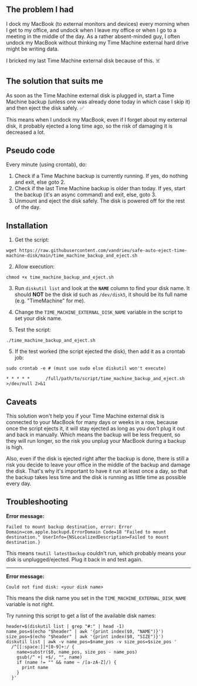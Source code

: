 ## The problem I had

I dock my MacBook (to external monitors and devices) every morning when I get to my office, and undock when I leave my office or when I go to a meeting in the middle of the day.
As a rather absent-minded guy, I often undock my MacBook without thinking my Time Machine external hard drive might be writing data.

I bricked my last Time Machine external disk because of this. ☠️

## The solution that suits me

As soon as the Time Machine external disk is plugged in, start a Time Machine backup (unless one was already done today in which case I skip it) and then eject the disk safely. ✅

This means when I undock my MacBook, even if I forget about my external disk, it probably ejected a long time ago, so the risk of damaging it is decreased a lot.

## Pseudo code

Every minute (using crontab), do:
1. Check if a Time Machine backup is currently running. If yes, do nothing and exit, else goto 2.
2. Check if the last Time Machine backup is older than today. If yes, start the backup (it's an async command) and exit, else, goto 3.
3. Unmount and eject the disk safely. The disk is powered off for the rest of the day.

## Installation

1. Get the script:

```
wget https://raw.githubusercontent.com/vandrieu/safe-auto-eject-time-machine-disk/main/time_machine_backup_and_eject.sh
```

2. Allow execution:

```
chmod +x time_machine_backup_and_eject.sh
```

3. Run `diskutil list` and look at the **`NAME`** column to find your disk name. It should **NOT** be the disk id such as `/dev/disk5`, it should be its full name (e.g. "TimeMachine" for me).

4. Change the `TIME_MACHINE_EXTERNAL_DISK_NAME` variable in the script to set your disk name.

4. Test the script:

```
./time_machine_backup_and_eject.sh
```

5. If the test worked (the script ejected the disk), then add it as a crontab job:

```
sudo crontab -e # (must use sudo else diskutil won't execute)

* * * * *      /full/path/to/script/time_machine_backup_and_eject.sh >/dev/null 2>&1
```

## Caveats

This solution won't help you if your Time Machine external disk is connected to your MacBook for many days or weeks in a row, because once the script ejects it, it will stay ejected as long as you don't plug it out and back in manually. Which means the backup will be less frequent, so they will run longer, so the risk you unplug your MacBook during a backup is high.

Also, even if the disk is ejected right after the backup is done, there is still a risk you decide to leave your office in the middle of the backup and damage the disk. That's why it's important to have it run at least once a day, so that the backup takes less time and the disk is running as little time as possible every day.

## Troubleshooting

**Error message:**
```
Failed to mount backup destination, error: Error Domain=com.apple.backupd.ErrorDomain Code=18 "Failed to mount destination." UserInfo={NSLocalizedDescription=Failed to mount destination.}
```
This means `tmutil latestbackup` couldn't run, which probably means your disk is unplugged/ejected. Plug it back in and test again.

---

**Error message:**
```
Could not find disk: <your disk name>
```
This means the disk name you set in the `TIME_MACHINE_EXTERNAL_DISK_NAME` variable is not right.

Try running this script to get a list of the available disk names:
```
header=$(diskutil list | grep "#:" | head -1)
name_pos=$(echo "$header" | awk '{print index($0, "NAME")}')
size_pos=$(echo "$header" | awk '{print index($0, "SIZE")}')
diskutil list | awk -v name_pos=$name_pos -v size_pos=$size_pos '
  /^[[:space:]]*[0-9]+:/ {
    name=substr($0, name_pos, size_pos - name_pos)
    gsub(/^ +| +$/, "", name)
    if (name != "" && name ~ /[a-zA-Z]/) {
      print name
    }
  }'
```
